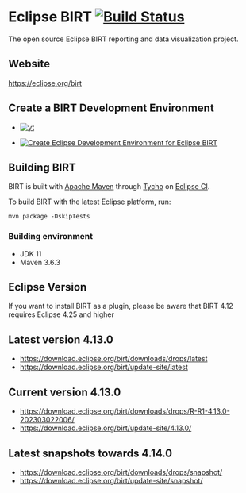 # Eclipse BIRT [![Build Status](https://github.com/eclipse/birt/workflows/CI/badge.svg)](https://github.com/eclipse/birt/actions)
The open source Eclipse BIRT reporting and data visualization project. 

## Website
https://eclipse.org/birt  

## Create a BIRT Development Environment
* [![yt](https://user-images.githubusercontent.com/180969/143874274-9221c016-846b-4e60-8e06-7f90cb72fc8f.png)](https://www.youtube.com/watch?v=FqfrG2I0AIw)

* [![Create Eclipse Development Environment for Eclipse BIRT](https://download.eclipse.org/oomph/www/setups/svg/birt.svg)](https://www.eclipse.org/setups/installer/?url=https://raw.githubusercontent.com/eclipse/birt/master/build/org.eclipse.birt.releng/BIRTConfiguration.setup&show=true "Click to open Eclipse-Installer Auto Launch or drag into your running installer")

## Building BIRT
BIRT is built with [Apache Maven](http://maven.apache.org) through [Tycho](https://github.com/eclipse/tycho) on [Eclipse CI](https://ci.eclipse.org/birt).

To build BIRT with the latest Eclipse platform, run:

    mvn package -DskipTests 
    
### Building environment
* JDK 11
* Maven 3.6.3

## Eclipse Version
If you want to install BIRT as a plugin, please be aware that BIRT 4.12 requires Eclipse 4.25 and higher

## Latest version 4.13.0
* https://download.eclipse.org/birt/downloads/drops/latest
* https://download.eclipse.org/birt/update-site/latest

## Current version 4.13.0
* https://download.eclipse.org/birt/downloads/drops/R-R1-4.13.0-202303022006/
* https://download.eclipse.org/birt/update-site/4.13.0/

## Latest snapshots towards 4.14.0
* https://download.eclipse.org/birt/downloads/drops/snapshot/
* https://download.eclipse.org/birt/update-site/snapshot/

